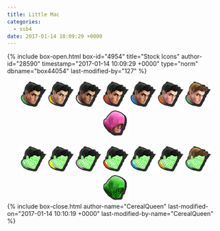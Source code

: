 ```yaml
---
title: Little Mac
categories:
  - ssb4
date: 2017-01-14 10:09:29 +0000
---
```

{% include box-open.html box-id="4954" title="Stock Icons" author-id="28590" timestamp="2017-01-14 10:09:29 +0000" type="norm" dbname="box44054" last-modified-by="127" %}
<center><img src="Stock_1.png" /><img src="Stock_2.png" /><img src="Stock_3.png" /><img src="Stock_4.png" /><img src="Stock_5.png" /><img src="Stock_6.png" /><img src="Stock_7.png" /><img src="Stock_8.png" /></center>
<br />
<center><img src="Stock_9.png" /><img src="Stock_10.png" /><img src="Stock_11.png" /><img src="Stock_12.png" /><img src="Stock_13.png" /><img src="Stock_14.png" /><img src="Stock_15.png" /><img src="Stock_16.png" /></center>
{% include box-close.html author-name="CerealQueen" last-modified-on="2017-01-14 10:10:19 +0000" last-modified-by-name="CerealQueen" %}
